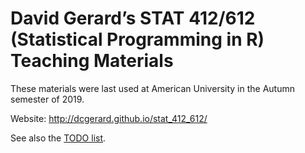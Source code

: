 # David Gerard’s STAT 412/612 (Statistical Programming in R) Teaching Materials

These materials were last used at American University in the Autumn
semester of 2019.

Website: <http://dcgerard.github.io/stat_412_612/>

See also the [TODO list](./TODO.md).
